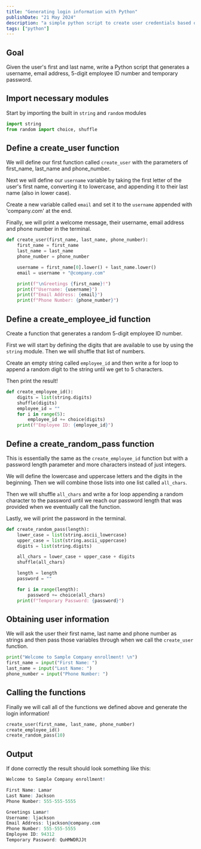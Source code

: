 ```yaml
---
title: "Generating login information with Python"
publishDate: "21 May 2024"
description: "a simple python script to create user credentials based on the user's input"
tags: ["python"]
---
```


## Goal
Given the user's first and last name, write a Python script that generates a username, email address, 5-digit employee ID number and temporary password.


## Import necessary modules

Start by importing the built in `string` and `random` modules

```python
import string
from random import choice, shuffle
```

## Define a create_user function

We will define our first function called `create_user` with the parameters of first_name, last_name and phone_number.

Next we will define our `username` variable by taking the first letter of the user's first name, converting it to lowercase, and appending it to their last name (also in lower case).

Create a new variable called `email` and set it to the `username` appended with 'company.com' at the end.

Finally, we will print a welcome message, their username, email address and phone number in the terminal.

```python
def create_user(first_name, last_name, phone_number):
    first_name = first_name
    last_name = last_name
    phone_number = phone_number

    username = first_name[0].lower() + last_name.lower()
    email = username + "@company.com"

    print(f"\nGreetings {first_name}!")
    print(f"Username: {username}")
    print(f"Email Address: {email}")
    print(f"Phone Number: {phone_number}")
```

## Define a create_employee_id function

Create a function that generates a random 5-digit employee ID number.

First we will start by defining the digits that are available to use by using the `string` module. Then we will shuffle that list of numbers.

Create an empty string called `employee_id` and then write a for loop to append a random digit to the string until we get to 5 characters.

Then print the result!

```python
def create_employee_id():
    digits = list(string.digits)
    shuffle(digits)
    employee_id = ""
    for i in range(5):
        employee_id += choice(digits)
    print(f"Employee ID: {employee_id}")
```

## Define a create_random_pass function

This is essentially the same as the `create_employee_id` function but with a password length parameter and more characters instead of just integers.

We will define the lowercase and uppercase letters and the digits in the beginning. Then we will combine those lists into one list called `all_chars`.

Then we will shuffle `all_chars` and write a for loop appending a random character to the password until we reach our password length that was provided when we eventually call the function.

Lastly, we will print the password in the terminal.

```python
def create_random_pass(length):
    lower_case = list(string.ascii_lowercase)
    upper_case = list(string.ascii_uppercase)
    digits = list(string.digits)

    all_chars = lower_case + upper_case + digits
    shuffle(all_chars)

    length = length
    password = ""

    for i in range(length):
        password += choice(all_chars)
    print(f"Temporary Password: {password}")
```

## Obtaining user information

We will ask the user their first name, last name and phone number as strings and then pass those variables through when we call the `create_user` function.

```python
print("Welcome to Sample Company enrollment! \n")
first_name = input("First Name: ")
last_name = input("Last Name: ")
phone_number = input("Phone Number: ")
```

## Calling the functions

Finally we will call all of the functions we defined above and generate the login information!

```python
create_user(first_name, last_name, phone_number)
create_employee_id()
create_random_pass(10)
```

## Output

If done correctly the result should look something like this:

```r
Welcome to Sample Company enrollment!

First Name: Lamar
Last Name: Jackson
Phone Number: 555-555-5555

Greetings Lamar!
Username: ljackson
Email Address: ljackson@company.com
Phone Number: 555-555-5555
Employee ID: 94312
Temporary Password: QuHMWDRJJt
```